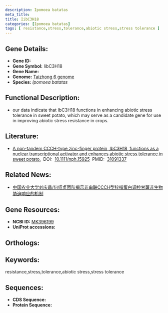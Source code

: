 ```yaml
---
description: Ipomoea batatas
meta_title:
title: IibC3H18
categories: [Ipomoea batatas]
tags: [ resistance,stress,tolerance,abiotic stress,stress tolerance ]
---
```


## Gene Details:
- **Gene ID:**	[]()
- **Gene Symbol:** IibC3H18
- **Gene Name:** 
- **Genome:** [Taizhong 6 genome]()
- **Species:** *Ipomoea batatas*

## Functional Description:
   - our data indicate that IbC3H18 functions in enhancing abiotic stress tolerance in sweet potato, which may serve as a candidate gene for use in improving abiotic stress resistance in crops.

## Literature:
   - [A non-tandem CCCH-type zinc-finger protein, IbC3H18, functions as a nuclear transcriptional activator and enhances abiotic stress tolerance in sweet potato.]( https://nph.onlinelibrary.wiley.com/doi/10.1111/nph.15925)&nbsp;&nbsp;DOI:&nbsp;&nbsp;[10.1111/nph.15925](https://nph.onlinelibrary.wiley.com/doi/10.1111/nph.15925)&nbsp;&nbsp;PMID:&nbsp;&nbsp;[31091337](https://pubmed.ncbi.nlm.nih.gov/31091337/)

## Related News:
   - [中国农业大学刘庆昌/何绍贞团队揭示非串联CCCH型锌指蛋白调控甘薯非生物胁迫响应的机制](https://mp.weixin.qq.com/s?__biz=Mzg3MDEwNDEyMg==&mid=2247484463&idx=3&sn=124e31eb42c55e50f6401bda59fbb403&chksm=ce93a97af9e4206cf81b8bb3605a030761e979f6de287075263c5a5fa97119cd6d7335a2e466&scene=27#wechat_redirect)

## Gene Resources:
- **NCBI ID:** [MK396199](https://www.ncbi.nlm.nih.gov/gene/?term=MK396199)
- **UniProt accessions:** [](https://www.uniprot.org/uniprotkb//entry)

## Orthologs:


## Keywords:
resistance,stress,tolerance,abiotic stress,stress tolerance

## Sequences:
- **CDS Sequence:**
- **Protein Sequence:**
